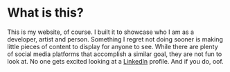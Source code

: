 # What is this?
This is my website, of course. I built it to showcase who I am as a developer, artist and person. Something I regret not doing sooner is making little pieces of content to display for anyone to see. While there are plenty of social media platforms that accomplish a similar goal, they are not fun to look at. No one gets excited looking at a <a href="https://www.linkedin.com/in/rohanpanuganti/" target="_blank">LinkedIn</a> profile. And if you do, oof.